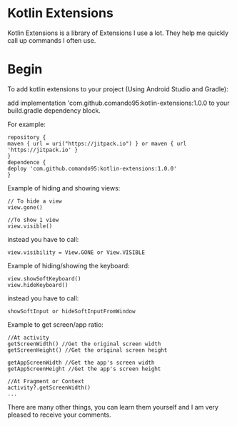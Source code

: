 # Kotlin Extensions
Kotlin Extensions is a library of Extensions I use a lot. They help me quickly call up commands I often use.
# Begin

To add kotlin extensions to your project (Using Android Studio and Gradle):

 add implementation 'com.github.comando95:kotlin-extensions:1.0.0 to your build.gradle dependency block.

 For example:

 ```
 repository {
 maven { url = uri("https://jitpack.io") } or maven { url 'https://jitpack.io' }
 }
 dependence {
 deploy 'com.github.comando95:kotlin-extensions:1.0.0'
 }
 ```

Example of hiding and showing views:
 ```
 // To hide a view
 view.gone()

 //To show 1 view
 view.visible()
 ```
 instead you have to call:
 ```
 view.visibility = View.GONE or View.VISIBLE
 ```

 Example of hiding/showing the keyboard:
 ```
 view.showSoftKeyboard()
 view.hideKeyboard()

 ```
 instead you have to call:
 ```
 showSoftInput or hideSoftInputFromWindow
 ```
 Example to get screen/app ratio:
 ```
 //At activity
 getScreenWidth() //Get the original screen width
 getScreenHeight() //Get the original screen height

 getAppScreenWidth //Get the app's screen width
 getAppScreenHeight //Get the app's screen height

 //At Fragment or Context
 activity?.getScreenWidth()
 ...
 ```

There are many other things, you can learn them yourself and I am very pleased to receive your comments.